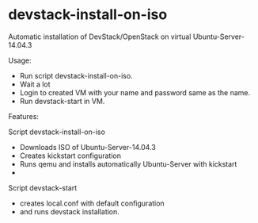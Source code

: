 # devstack-install-on-iso
Automatic installation of DevStack/OpenStack on virtual Ubuntu-Server-14.04.3

Usage:

- Run script devstack-install-on-iso.
- Wait a lot
- Login to created VM with your name and password same as the name.
- Run devstack-start in VM.

Features:

Script devstack-install-on-iso
 - Downloads ISO of Ubuntu-Server-14.04.3
 - Creates kickstart configuration 
 - Runs qemu and installs automatically Ubuntu-Server with kickstart
 - 
Script devstack-start
 - creates local.conf with default configuration 
 - and runs devstack installation.
